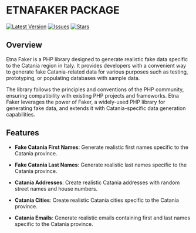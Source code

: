 # ETNAFAKER PACKAGE

[![Latest Version](https://img.shields.io/github/release/millooo94/etna-faker.svg?style=flat-square)](https://github.com/millooo94/etna-faker/releases) [![Issues](https://img.shields.io/github/issues/millooo94/etna-faker.svg?style=flat-square)](https://github.com/millooo94/etna-faker/issues) [![Stars](https://img.shields.io/github/stars/millooo94/etna-faker.svg?style=flat-square)](https://github.com/millooo94/etna-faker/stargazers)

## Overview
Etna Faker is a PHP library designed to generate realistic fake data specific to the Catania region in Italy. It provides developers with a convenient way to generate fake Catania-related data for various purposes such as testing, prototyping, or populating databases with sample data.

The library follows the principles and conventions of the PHP community, ensuring compatibility with existing PHP projects and frameworks. Etna Faker leverages the power of Faker, a widely-used PHP library for generating fake data, and extends it with Catania-specific data generation capabilities.

## Features
- **Fake Catania First Names**: Generate realistic first names specific to the Catania province.

- **Fake Catania Last Names**: Generate realistic last names specific to the Catania province.

- **Catania Addresses**: Create realistic Catania addresses with random street names and house numbers.

- **Catania Cities**: Create realistic Catania cities specific to the Catania province.

- **Catania Emails**: Generate realistic emails containing first and last names specific to the Catania province.

